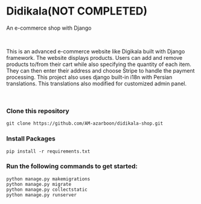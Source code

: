 # Didikala(NOT COMPLETED)
An e-commerce shop with Django

<br>

This is an advanced e-commerce website like Digikala built with Django framework.
The website displays products. Users can add and remove products to/from their cart while also specifying the quantity of each item. They can then enter their address and choose Stripe to handle the payment processing.
This project also uses django built-in i18n with Persian translations. This translations also modified for customized admin panel.

<br>


### Clone this repository

```
git clone https://github.com/AM-azarboon/didikala-shop.git
```

### Install Packages
```
pip install -r requirements.txt

```
### Run the following commands to get started:

```
python manage.py makemigrations
python manage.py migrate
python manage.py collectstatic
python manage.py runserver
```
